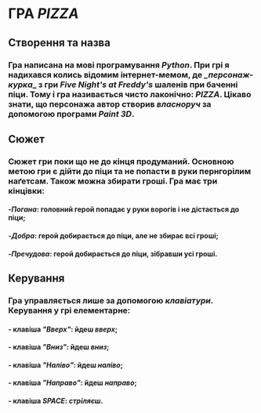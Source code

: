# ГРА _**PIZZA**_
## Створення та назва
### Гра написана на мові програмування _**Python**_. При грі я надихався колись відомим інтернет-мемом, де *_*персонаж-курка**_ з гри _Five Night's at Freddy's_ шаленів при баченні піци. Тому і гра називається чисто лаконічно: _**PIZZA**_. Цікаво знати, що персонажа автор створив _власноруч_ за допомогою програми _**Paint 3D**_.

## Сюжет
### Сюжет гри поки що не до кінця продуманий. Основною метою гри є дійти до піци та не попасти в руки пернгорілим наґетсам. Також можна збирати гроші. Гра має три кінцівки: 
#### -_**Погана**_: головний герой попадає у руки ворогів і не дістається до піци;
#### -_**Добра**_: герой добирається до піци, але не збирає всі гроші;
#### -_Пречудова_: герой добирається до піци, зібравши усі гроші.

## Керування
### Гра управляється лише за допомогою _клавіатури_. Керування у грі елементарне:
#### - клавіша _"Вверх"_: йдеш _вверх_;
#### - клавіша _"Вниз"_: йдеш _вниз_;
#### - клавіша _"Наліво"_: йдеш _наліво_;
#### - клавіша _"Направо"_: йдеш _направо_;
#### - клавіша _SPACE_: _стріляєш_.




